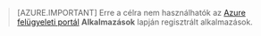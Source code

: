 > [AZURE.IMPORTANT]
Erre a célra nem használhatók az [Azure felügyeleti portál](https://manage.windowsazure.com/) **Alkalmazások** lapján regisztrált alkalmazások.


<!--HONumber=Jun16_HO2-->


